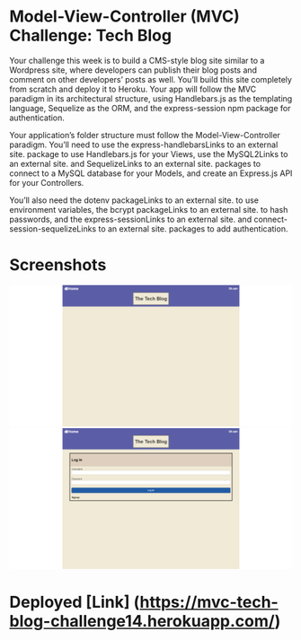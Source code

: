 # Model-View-Controller (MVC) Challenge: Tech Blog

Your challenge this week is to build a CMS-style blog site similar to a Wordpress site,
where developers can publish their blog posts and comment on other developers’ posts as well. 
You’ll build this site completely from scratch and deploy it to Heroku. Your app will follow the 
MVC paradigm in its architectural structure, using Handlebars.js as the templating language,
Sequelize as the ORM, and the express-session npm package for authentication.


Your application’s folder structure must follow the Model-View-Controller paradigm. You’ll need to use the express-handlebarsLinks to an external site. package to use Handlebars.js for your Views, use the MySQL2Links to an external site. and SequelizeLinks to an external site. packages to connect to a MySQL database for your Models, and create an Express.js API for your Controllers.

You’ll also need the dotenv packageLinks to an external site. to use environment variables, the bcrypt packageLinks to an external site. to hash passwords, and the express-sessionLinks to an external site. and connect-session-sequelizeLinks to an external site. packages to add authentication.

# Screenshots 
![techblogmain](./techblogMain.png)
![techblogsignup](./techblogSignUp.png)


# Deployed [Link] (https://mvc-tech-blog-challenge14.herokuapp.com/)
